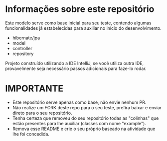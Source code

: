 # Informações sobre este repositório

Este modelo serve como base inicial para seu teste, contendo algumas funcionalidades já estabelecidas para auxiliar no início do desenvolvimento.

* hibernate/jpa
* model
* controller
* repository

Projeto construído utilizando a IDE IntelliJ, se você utiliza outra IDE, provavelmente seja necessário passos adicionais para faze-lo rodar. 

# IMPORTANTE

* Este repositório serve apenas como base, não envie nenhum PR.
* Não realize um FORK deste repo para o seu teste, prefira baixar e enviar direto para o seu repositório.
* Tenha certeza que removeu do seu repositório todas as "colinhas" que estão presentes para lhe auxiliar (classes com nome "example").
* Remova esse README e crie o seu próprio baseado na atividade que lhe foi concedida.
